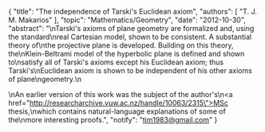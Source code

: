 {
    "title": "The independence of Tarski's Euclidean axiom",
    "authors": [
        "T. J. M. Makarios"
    ],
    "topic": "Mathematics/Geometry",
    "date": "2012-10-30",
    "abstract": "\nTarski's axioms of plane geometry are formalized and, using the standard\nreal Cartesian model, shown to be consistent. A substantial theory of\nthe projective plane is developed. Building on this theory, the\nKlein-Beltrami model of the hyperbolic plane is defined and shown to\nsatisfy all of Tarski's axioms except his Euclidean axiom; thus Tarski's\nEuclidean axiom is shown to be independent of his other axioms of plane\ngeometry.\n<p>\nAn earlier version of this work was the subject of the author's\n<a href=\"http://researcharchive.vuw.ac.nz/handle/10063/2315\">MSc thesis</a>,\nwhich contains natural-language explanations of some of the\nmore interesting proofs.",
    "notify": "tjm1983@gmail.com"
}